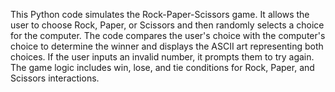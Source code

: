 This Python code simulates the Rock-Paper-Scissors game. It allows the user to choose Rock, Paper, or Scissors and then randomly selects a choice for the computer. The code compares the user's choice with the computer's choice to determine the winner and displays the ASCII art representing both choices. If the user inputs an invalid number, it prompts them to try again. The game logic includes win, lose, and tie conditions for Rock, Paper, and Scissors interactions.
